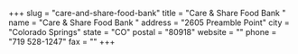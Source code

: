 +++
slug = "care-and-share-food-bank"
title = "Care & Share Food Bank "
name = "Care & Share Food Bank "
address = "2605 Preamble Point"
city = "Colorado Springs"
state = "CO"
postal = "80918"
website = ""
phone = "719 528-1247"
fax = ""
+++

